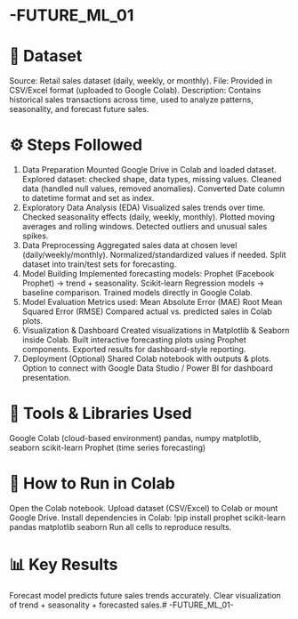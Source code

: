 
# -FUTURE_ML_01
# 📁 Dataset
Source: Retail sales dataset (daily, weekly, or monthly).
File: Provided in CSV/Excel format (uploaded to Google Colab).
Description: Contains historical sales transactions across time, used to analyze patterns, seasonality, and forecast future sales.
# ⚙️ Steps Followed
1. Data Preparation
Mounted Google Drive in Colab and loaded dataset.
Explored dataset: checked shape, data types, missing values.
Cleaned data (handled null values, removed anomalies).
Converted Date column to datetime format and set as index.
2. Exploratory Data Analysis (EDA)
Visualized sales trends over time.
Checked seasonality effects (daily, weekly, monthly).
Plotted moving averages and rolling windows.
Detected outliers and unusual sales spikes.
3. Data Preprocessing
Aggregated sales data at chosen level (daily/weekly/monthly).
Normalized/standardized values if needed.
Split dataset into train/test sets for forecasting.
4. Model Building
Implemented forecasting models:
Prophet (Facebook Prophet) → trend + seasonality.
Scikit-learn Regression models → baseline comparison.
Trained models directly in Google Colab.
5. Model Evaluation
Metrics used:
Mean Absolute Error (MAE)
Root Mean Squared Error (RMSE)
Compared actual vs. predicted sales in Colab plots.
6. Visualization & Dashboard
Created visualizations in Matplotlib & Seaborn inside Colab.
Built interactive forecasting plots using Prophet components.
Exported results for dashboard-style reporting.
7. Deployment (Optional)
Shared Colab notebook with outputs & plots.
Option to connect with Google Data Studio / Power BI for dashboard presentation.
# 🔧 Tools & Libraries Used
Google Colab (cloud-based environment)
pandas, numpy
matplotlib, seaborn
scikit-learn
Prophet (time series forecasting)
# 📌 How to Run in Colab
Open the Colab notebook.
Upload dataset (CSV/Excel) to Colab or mount Google Drive.
Install dependencies in Colab:
!pip install prophet scikit-learn pandas matplotlib seaborn
Run all cells to reproduce results.
# 📊 Key Results
Forecast model predicts future sales trends accurately.
Clear visualization of trend + seasonality + forecasted sales.# -FUTURE_ML_01-
